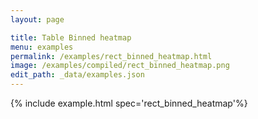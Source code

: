 ```yaml
---
layout: page

title: Table Binned heatmap
menu: examples
permalink: /examples/rect_binned_heatmap.html
image: /examples/compiled/rect_binned_heatmap.png
edit_path: _data/examples.json
---
```




{% include example.html spec='rect_binned_heatmap'%}
